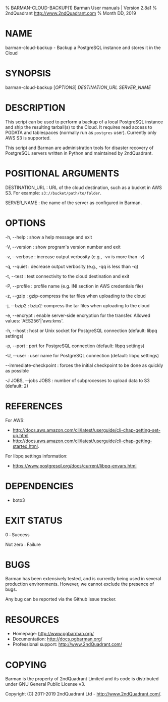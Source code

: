 % BARMAN-CLOUD-BACKUP(1) Barman User manuals | Version 2.8a1
% 2ndQuadrant <http://www.2ndQuadrant.com>
% Month DD, 2019

# NAME

barman-cloud-backup - Backup a PostgreSQL instance and stores it in the Cloud


# SYNOPSIS

barman-cloud-backup [*OPTIONS*] *DESTINATION\_URL* *SERVER\_NAME*


# DESCRIPTION

This script can be used to perform a backup of a local PostgreSQL instance
and ship the resulting tarball(s) to the Cloud. It requires read access
to PGDATA and tablespaces (normally run as `postgres` user).
Currently only AWS S3 is supported.

This script and Barman are administration tools for disaster recovery
of PostgreSQL servers written in Python and maintained by 2ndQuadrant.


# POSITIONAL ARGUMENTS

DESTINATION\_URL
:    URL of the cloud destination, such as a bucket in AWS S3.
     For example: `s3://bucket/path/to/folder`.

SERVER\_NAME
:    the name of the server as configured in Barman.

# OPTIONS

-h, --help
:    show a help message and exit

-V, --version
:    show program's version number and exit

-v, --verbose
:    increase output verbosity (e.g., -vv is more than -v)

-q, --quiet
:    decrease output verbosity (e.g., -qq is less than -q)
 
-t, --test
:    test connectivity to the cloud destination and exit

-P, --profile
:    profile name (e.g. INI section in AWS credentials file)

-z, --gzip
:    gzip-compress the tar files when uploading to the cloud

-j, --bzip2
:    bzip2-compress the tar files when uploading to the cloud

-e, --encrypt
:    enable server-side encryption for the transfer.
     Allowed values: 'AES256'|'aws:kms'.

-h, --host
:    host or Unix socket for PostgreSQL connection (default: libpq settings)

-p, --port
:    port for PostgreSQL connection (default: libpq settings)

-U, --user
:    user name for PostgreSQL connection (default: libpq settings)

--immediate-checkpoint
:    forces the initial checkpoint to be done as quickly as possible

-J JOBS, --jobs JOBS
:    number of subprocesses to upload data to S3 (default: 2)

# REFERENCES

For AWS:

* http://docs.aws.amazon.com/cli/latest/userguide/cli-chap-getting-set-up.html
* http://docs.aws.amazon.com/cli/latest/userguide/cli-chap-getting-started.html.

For libpq settings information:

* https://www.postgresql.org/docs/current/libpq-envars.html

# DEPENDENCIES

* boto3

# EXIT STATUS

0
:   Success

Not zero
:   Failure


# BUGS

Barman has been extensively tested, and is currently being used in several
production environments. However, we cannot exclude the presence of bugs.

Any bug can be reported via the Github issue tracker.

# RESOURCES

* Homepage: <http://www.pgbarman.org/>
* Documentation: <http://docs.pgbarman.org/>
* Professional support: <http://www.2ndQuadrant.com/>


# COPYING

Barman is the property of 2ndQuadrant Limited
and its code is distributed under GNU General Public License v3.

Copyright (C) 2011-2019 2ndQuadrant Ltd - <http://www.2ndQuadrant.com/>.

